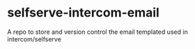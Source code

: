 # selfserve-intercom-email
A repo to store and version control the email templated used in intercom/selfserve

